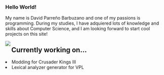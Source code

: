 ### Hello World!

My name is David Parreño Barbuzano and one of my passions is programming.
During my studies, I have adquiered lots of knowledge and skills about Computer
Science, and I am looking forward to start cool projects on this site!

<img src="https://github-readme-stats.vercel.app/api/top-langs/?username=losedavidpb&layout=compact" align="left"/>

<p align="right">
  <h2>Currently working on...</h2>
  <li>Modding for Crusader Kings III</li>
  <li>Lexical analyzer generator for VPL</li>
</p>
